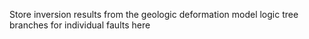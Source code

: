 Store inversion results from the geologic deformation model logic tree branches for individual faults here
